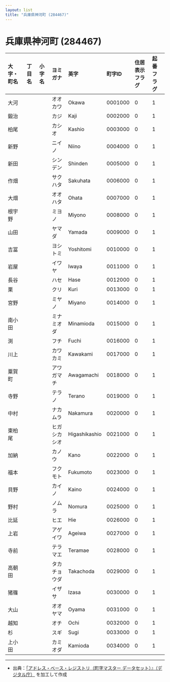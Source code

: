 ```yaml
---
layout: list
title: "兵庫県神河町 (284467)"
---
```


# 兵庫県神河町 (284467)

| 大字・町名 | 丁目名 | 小字名 | ヨミガナ | 英字 | 町字ID | 住居表示フラグ | 起番フラグ |
|:---|:---|:---|:---|:---|:---|:---|:---|
| 大河 |  |  | オオカワ | Okawa | 0001000 | 0 | 1 |
| 鍛治 |  |  | カジ | Kaji | 0002000 | 0 | 1 |
| 柏尾 |  |  | カシオ | Kashio | 0003000 | 0 | 1 |
| 新野 |  |  | ニイノ | Niino | 0004000 | 0 | 1 |
| 新田 |  |  | シンデン | Shinden | 0005000 | 0 | 1 |
| 作畑 |  |  | サクハタ | Sakuhata | 0006000 | 0 | 1 |
| 大畑 |  |  | オオハタ | Ohata | 0007000 | 0 | 1 |
| 根宇野 |  |  | ミヨノ | Miyono | 0008000 | 0 | 1 |
| 山田 |  |  | ヤマダ | Yamada | 0009000 | 0 | 1 |
| 吉冨 |  |  | ヨシトミ | Yoshitomi | 0010000 | 0 | 1 |
| 岩屋 |  |  | イワヤ | Iwaya | 0011000 | 0 | 1 |
| 長谷 |  |  | ハセ | Hase | 0012000 | 0 | 1 |
| 栗 |  |  | クリ | Kuri | 0013000 | 0 | 1 |
| 宮野 |  |  | ミヤノ | Miyano | 0014000 | 0 | 1 |
| 南小田 |  |  | ミナミオダ | Minamioda | 0015000 | 0 | 1 |
| 渕 |  |  | フチ | Fuchi | 0016000 | 0 | 1 |
| 川上 |  |  | カワカミ | Kawakami | 0017000 | 0 | 1 |
| 粟賀町 |  |  | アワガマチ | Awagamachi | 0018000 | 0 | 1 |
| 寺野 |  |  | テラノ | Terano | 0019000 | 0 | 1 |
| 中村 |  |  | ナカムラ | Nakamura | 0020000 | 0 | 1 |
| 東柏尾 |  |  | ヒガシカシオ | Higashikashio | 0021000 | 0 | 1 |
| 加納 |  |  | カノウ | Kano | 0022000 | 0 | 1 |
| 福本 |  |  | フクモト | Fukumoto | 0023000 | 0 | 1 |
| 貝野 |  |  | カイノ | Kaino | 0024000 | 0 | 1 |
| 野村 |  |  | ノムラ | Nomura | 0025000 | 0 | 1 |
| 比延 |  |  | ヒエ | Hie | 0026000 | 0 | 1 |
| 上岩 |  |  | アゲイワ | Ageiwa | 0027000 | 0 | 1 |
| 寺前 |  |  | テラマエ | Teramae | 0028000 | 0 | 1 |
| 高朝田 |  |  | タカチョウダ | Takachoda | 0029000 | 0 | 1 |
| 猪篠 |  |  | イザサ | Izasa | 0030000 | 0 | 1 |
| 大山 |  |  | オオヤマ | Oyama | 0031000 | 0 | 1 |
| 越知 |  |  | オチ | Ochi | 0032000 | 0 | 1 |
| 杉 |  |  | スギ | Sugi | 0033000 | 0 | 1 |
| 上小田 |  |  | カミオダ | Kamioda | 0034000 | 0 | 1 |

---

- 出典：[「アドレス・ベース・レジストリ（町字マスター データセット）』（デジタル庁）](https://www.digital.go.jp/policies/base_registry_address/) を加工して作成